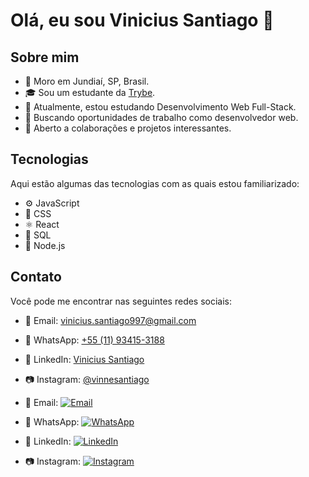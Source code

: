 # Olá, eu sou Vinicius Santiago 👋

## Sobre mim
- 🏡 Moro em Jundiaí, SP, Brasil.
- 🎓 Sou um estudante da [Trybe](https://www.betrybe.com/).
- 🌱 Atualmente, estou estudando Desenvolvimento Web Full-Stack.
- 💼 Buscando oportunidades de trabalho como desenvolvedor web.
- 🤝 Aberto a colaborações e projetos interessantes.

## Tecnologias
Aqui estão algumas das tecnologias com as quais estou familiarizado:
- ⚙️ JavaScript
- 🎨 CSS
- ⚛️ React
- 🐘 SQL
- 🚀 Node.js

## Contato
Você pode me encontrar nas seguintes redes sociais:
- 📧 Email: [vinicius.santiago997@gmail.com](mailto:vinicius.santiago997@gmail.com)
- 📱 WhatsApp: [+55 (11) 93415-3188](https://wa.me/5511934153188)
- 💼 LinkedIn: [Vinicius Santiago](https://www.linkedin.com/in/vinicius-santiago-dev/)
- 📷 Instagram: [@vinnesantiago](https://www.instagram.com/vinnesantiago/)

- 📧 Email: [![Email](https://img.icons8.com/color/48/000000/gmail.png)](mailto:vinicius.santiago997@gmail.com)
- 📱 WhatsApp: [![WhatsApp](https://img.icons8.com/color/48/000000/whatsapp.png)](https://wa.me/5511934153188)
- 💼 LinkedIn: [![LinkedIn](https://img.icons8.com/color/48/000000/linkedin.png)](https://www.linkedin.com/in/vinicius-santiago-dev/)
- 📷 Instagram: [![Instagram](https://img.icons8.com/color/48/000000/instagram-new.png)](https://www.instagram.com/vinnesantiago/)

